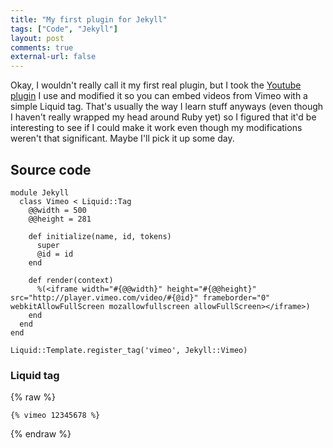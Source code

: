 ```yaml
---
title: "My first plugin for Jekyll"
tags: ["Code", "Jekyll"]
layout: post
comments: true
external-url: false
---
```


Okay, I wouldn't really call it my first real plugin, but I took the [Youtube plugin](http://www.portwaypoint.co.uk/jekyll-youtube-liquid-template-tag-gist/) I use and modified it so you can embed videos from Vimeo with a simple Liquid tag. That's usually the way I learn stuff anyways (even though I haven't really wrapped my head around Ruby yet) so I figured that it'd be interesting to see if I could make it work even though my modifications weren't that significant. Maybe I'll pick it up some day.

## Source code

    module Jekyll
      class Vimeo < Liquid::Tag
        @@width = 500
        @@height = 281

        def initialize(name, id, tokens)
          super
          @id = id
        end

        def render(context)
          %(<iframe width="#{@@width}" height="#{@@height}" src="http://player.vimeo.com/video/#{@id}" frameborder="0" webkitAllowFullScreen mozallowfullscreen allowFullScreen></iframe>)
        end
      end
    end

    Liquid::Template.register_tag('vimeo', Jekyll::Vimeo)

### Liquid tag

{% raw %}

    {% vimeo 12345678 %}

{% endraw %}
